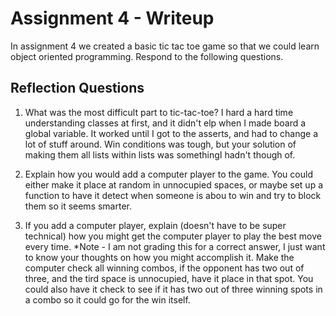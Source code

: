 # Assignment 4 - Writeup

In assignment 4 we created a basic tic tac toe game so that we could learn object oriented programming. Respond to the following questions.

## Reflection Questions

1. What was the most difficult part to tic-tac-toe?
I hard a hard time understanding classes at first, and it didn't elp when I made board a global variable. It worked until I got to the asserts, and had to change a lot of stuff around. Win conditions was tough, but your solution of making them all lists within lists was somethingI hadn't though of.

2. Explain how you would add a computer player to the game.
You could either make it place at random in unnocupied spaces, or maybe set up a function to have it detect when someone is abou to win and try to block them so it seems smarter.

3. If you add a computer player, explain (doesn't have to be super technical) how you might get the computer player to play the best move every time. *Note - I am not grading this for a correct answer, I just want to know your thoughts on how you might accomplish it.
Make the computer check all winning combos, if the opponent has two out of three, and the tird space is unnocupied, have it place in that spot. You could also have it check to see if it has two out of three winning spots in a combo so it could go for the win itself.